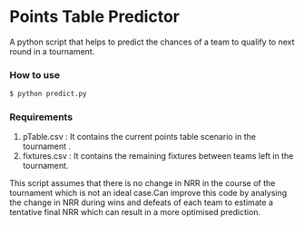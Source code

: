 # Points Table Predictor
A python script that helps to predict the chances of a team to qualify to next round in a tournament.
### How to use
```sh
$ python predict.py
```
### Requirements
1) pTable.csv   : It contains the current points table scenario in the tournament . 
2) fixtures.csv : It contains the remaining fixtures between teams left in the tournament.


This script assumes that there is no change in NRR in the course of the tournament which is not an ideal case.Can improve this code by analysing the change in NRR during wins and defeats of each team to estimate a tentative final NRR which can result in a more optimised prediction.
